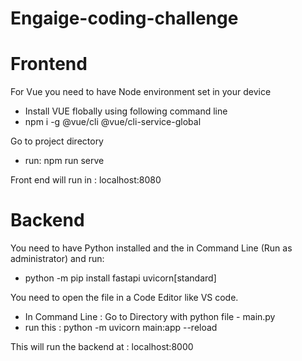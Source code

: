 # Engaige-coding-challenge

# Frontend

For Vue you need to have Node environment set in your device
- Install VUE flobally using following command line
- npm i -g @vue/cli @vue/cli-service-global


Go to project directory 
- run: npm run serve

Front end will run in : localhost:8080

# Backend

You need to have Python installed and the in Command Line (Run as administrator)
and run:
- python -m pip install fastapi uvicorn[standard]

You need to open the file in a Code Editor like VS code.
- In Command Line : Go to Directory with python file - main.py
- run this : python -m uvicorn main:app --reload

This will run the backend at : localhost:8000

